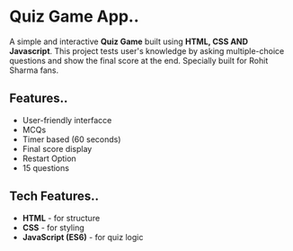 # Quiz Game App..

A simple and interactive **Quiz Game** built using **HTML, CSS AND Javascript**.
This project tests user's knowledge by asking multiple-choice questions and show the final score at the end.
Specially built for Rohit Sharma fans.


## Features..

- User-friendly interfacce
- MCQs
- Timer based (60 seconds)
- Final score display
- Restart Option
- 15 questions


## Tech Features..

- **HTML** - for structure
- **CSS** - for styling
- **JavaScript (ES6)** - for quiz logic